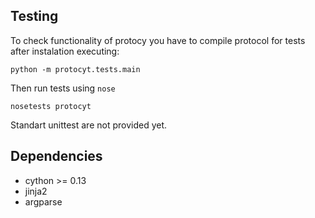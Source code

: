 Testing
-------

To check functionality of protocy you have to compile protocol for tests after
instalation executing:

    python -m protocyt.tests.main
    
Then run tests using `nose`

    nosetests protocyt

Standart unittest are not provided yet.

Dependencies
------------

 - cython >= 0.13
 - jinja2
 - argparse
